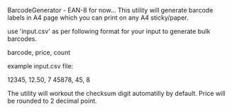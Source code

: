 BarcodeGenerator - EAN-8  for now...
This utility will generate barcode labels in A4 page which you can print on any A4 sticky/paper.

use 'input.csv' as per following format for your input to generate bulk barcodes.

barcode, price, count

example input.csv file:

12345, 12.50, 7
45878, 45, 8


The utility will workout the checksum digit automatilly by default.
Price will be rounded to 2 decimal point.
